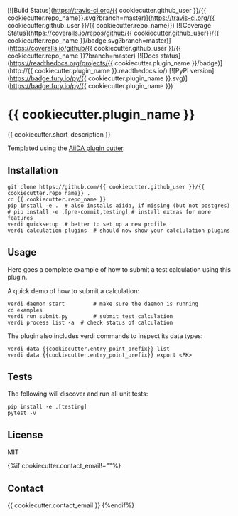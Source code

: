 [![Build Status](https://travis-ci.org/{{ cookiecutter.github_user }}/{{ cookiecutter.repo_name}}.svg?branch=master)](https://travis-ci.org/{{ cookiecutter.github_user }}/{{ cookiecutter.repo_name}}) 
[![Coverage Status](https://coveralls.io/repos/github/{{ cookiecutter.github_user}}/{{ cookiecutter.repo_name }}/badge.svg?branch=master)](https://coveralls.io/github/{{ cookiecutter.github_user }}/{{ cookiecutter.repo_name }}?branch=master) 
[![Docs status](https://readthedocs.org/projects/{{ cookiecutter.plugin_name }}/badge)](http://{{ cookiecutter.plugin_name }}.readthedocs.io/) 
[![PyPI version](https://badge.fury.io/py/{{ cookiecutter.plugin_name }}.svg)](https://badge.fury.io/py/{{ cookiecutter.plugin_name }})

# {{ cookiecutter.plugin_name }}

{{ cookiecutter.short_description }}

Templated using the [AiiDA plugin cutter](https://github.com/aiidateam/aiida-plugin-cutter).

## Installation

```shell
git clone https://github.com/{{ cookiecutter.github_user }}/{{ cookiecutter.repo_name}} .
cd {{ cookiecutter.repo_name }}
pip install -e .  # also installs aiida, if missing (but not postgres)
# pip install -e .[pre-commit,testing] # install extras for more features
verdi quicksetup  # better to set up a new profile
verdi calculation plugins  # should now show your calclulation plugins
```

## Usage

Here goes a complete example of how to submit a test calculation using this plugin.

A quick demo of how to submit a calculation:
```shell
verdi daemon start         # make sure the daemon is running
cd examples
verdi run submit.py        # submit test calculation
verdi process list -a  # check status of calculation
```

The plugin also includes verdi commands to inspect its data types:
```shell
verdi data {{cookiecutter.entry_point_prefix}} list
verdi data {{cookiecutter.entry_point_prefix}} export <PK>
```

## Tests

The following will discover and run all unit tests:
```shell
pip install -e .[testing]
pytest -v
```

## License

MIT

{%if cookiecutter.contact_email!=""%}
## Contact

{{ cookiecutter.contact_email }}
{%endif%}
